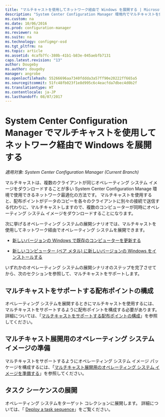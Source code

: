 ```yaml
---
title: "マルチキャストを使用してネットワーク経由で Windows を展開する | Microsoft Docs"
description: "System Center Configuration Manager 環境内でマルチキャストを使用すると、複数のコンピューターがオペレーティング システム イメージを同時にダウンロードできるようになります。"
ms.custom: na
ms.date: 10/06/2016
ms.prod: configuration-manager
ms.reviewer: na
ms.suite: na
ms.technology: configmgr-osd
ms.tgt_pltfrm: na
ms.topic: article
ms.assetid: 4cafb7fc-380b-41b1-b83e-045aebfb7131
caps.latest.revision: "13"
author: Dougeby
ms.author: dougeby
manager: angrobe
ms.openlocfilehash: 55266696aa7340fddda3a57ff90e20222ff665a5
ms.sourcegitcommit: 51fc48fb023f1e8d995c6c4eacfda7dbec4d0b2f
ms.translationtype: HT
ms.contentlocale: ja-JP
ms.lasthandoff: 08/07/2017
---
```

# <a name="use-multicast-to-deploy-windows-over-the-network-with-system-center-configuration-manager"></a>System Center Configuration Manager でマルチキャストを使用してネットワーク経由で Windows を展開する

*適用対象: System Center Configuration Manager (Current Branch)*

マルチキャストは、複数のクライアントが同じオペレーティング システム イメージをダウンロードすることが多い System Center Configuration Manage 環境で使用できるネットワーク最適化の方法です。 マルチキャストを使用すると、配布ポイントがデータのコピーを各々のクライアントに別々の接続で送信する代わりに、マルチキャストしますので、複数のコンピューターが同時にオペレーティング システム イメージをダウンロードすることになります。  

 次に挙げるオペレーティング システムの展開シナリオでは、マルチキャストを使用してネットワーク経由でオペレーティング システムを展開できます。  

-   [新しいバージョンの Windows で既存のコンピューターを更新する](refresh-an-existing-computer-with-a-new-version-of-windows.md)  

-   [新しいコンピューター (ベア メタル) に新しいバージョンの Windows をインストールする](install-new-windows-version-new-computer-bare-metal.md)  

 いずれかのオペレーティング システムの展開シナリオのステップを完了させてから、次のセクションを参照して、マルチキャストをサポートします。  

##  <a name="BKMK_Configure"></a> マルチキャストをサポートする配布ポイントの構成  
 オペレーティング システムを展開するときにマルチキャストを使用するには、マルチキャストをサポートするように配布ポイントを構成する必要があります。 詳細については、「[マルチキャストをサポートする配布ポイントの構成](../get-started/prepare-site-system-roles-for-operating-system-deployments.md#BKMK_DPMulticast)」を参照してください。  

## <a name="prepare-an-operating-system-image-for-multicast-deployments"></a>マルチキャスト展開用のオペレーティング システム イメージの準備  
 マルチキャストをサポートするようにオペレーティング システム イメージ パッケージを構成するには、「[マルチキャスト展開用のオペレーティング システム イメージを準備する](../get-started/manage-operating-system-images.md#BKMK_OSImageMulticast)」を参照してください。  

##  <a name="BKMK_Deploy"></a> タスク シーケンスの展開  
 オペレーティング システムをターゲット コレクションに展開します。 詳細については、「 [Deploy a task sequence](manage-task-sequences-to-automate-tasks.md#BKMK_DeployTS)」をご覧ください。  
